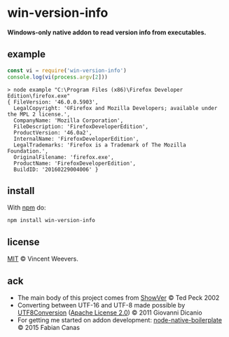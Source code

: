 # win-version-info

**Windows-only native addon to read version info from executables.**

## example

```js
const vi = require('win-version-info')
console.log(vi(process.argv[2]))
```

```
> node example "C:\Program Files (x86)\Firefox Developer Edition\firefox.exe"
{ FileVersion: '46.0.0.5903',
  LegalCopyright: '©Firefox and Mozilla Developers; available under the MPL 2 license.',
  CompanyName: 'Mozilla Corporation',
  FileDescription: 'FirefoxDeveloperEdition',
  ProductVersion: '46.0a2',
  InternalName: 'FirefoxDeveloperEdition',
  LegalTrademarks: 'Firefox is a Trademark of The Mozilla Foundation.',
  OriginalFilename: 'firefox.exe',
  ProductName: 'FirefoxDeveloperEdition',
  BuildID: '20160229004006' }
```

## install

With [npm](https://npmjs.org) do:

```
npm install win-version-info
```

## license

[MIT](https://spdx.org/licenses/MIT.html) © Vincent Weevers.

## ack

- The main body of this project comes from [ShowVer](http://www.codeproject.com/Articles/2457/ShowVer-exe-command-line-VERSIONINFO-display-progr) © Ted Peck 2002
- Converting between UTF-16 and UTF-8 made possible by  [UTF8Conversion](https://code.msdn.microsoft.com/C-UTF-8-Conversion-Helpers-22c0a664) ([Apache License 2.0](http://spdx.org/licenses/Apache-2.0.html)) © 2011 Giovanni Dicanio
- For getting me started on addon development: [node-native-boilerplate](https://github.com/fcanas/node-native-boilerplate) © 2015 Fabian Canas
